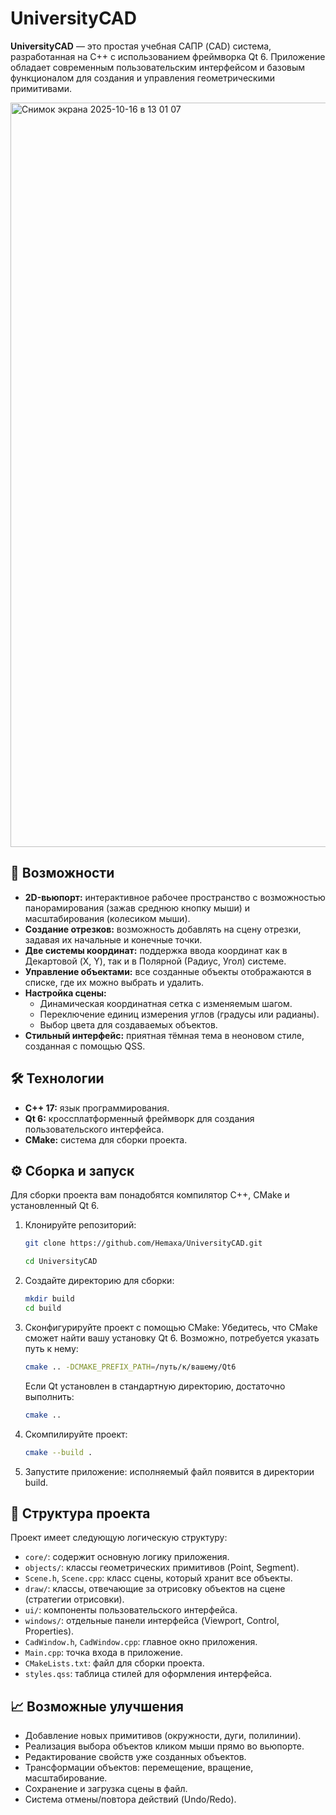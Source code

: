 # UniversityCAD

**UniversityCAD** — это простая учебная САПР (CAD) система, разработанная на C++ с использованием фреймворка Qt 6. Приложение обладает современным пользовательским интерфейсом и базовым функционалом для создания и управления геометрическими примитивами.

<img width="1840" height="1191" alt="Снимок экрана 2025-10-16 в 13 01 07" src="https://github.com/user-attachments/assets/3a639c3c-8090-4acf-a47b-c8c48b65b7e7" />

## 🚀 Возможности
- **2D-вьюпорт:** интерактивное рабочее пространство с возможностью панорамирования (зажав среднюю кнопку мыши) и масштабирования (колесиком мыши).
- **Создание отрезков:** возможность добавлять на сцену отрезки, задавая их начальные и конечные точки.
- **Две системы координат:** поддержка ввода координат как в Декартовой (X, Y), так и в Полярной (Радиус, Угол) системе.
- **Управление объектами:** все созданные объекты отображаются в списке, где их можно выбрать и удалить.
- **Настройка сцены:**
  - Динамическая координатная сетка с изменяемым шагом.
  - Переключение единиц измерения углов (градусы или радианы).
  - Выбор цвета для создаваемых объектов.
- **Стильный интерфейс:** приятная тёмная тема в неоновом стиле, созданная с помощью QSS.

## 🛠️ Технологии
- **C++ 17:** язык программирования.
- **Qt 6:** кроссплатформенный фреймворк для создания пользовательского интерфейса.
- **CMake:** система для сборки проекта.

## ⚙️ Сборка и запуск
Для сборки проекта вам понадобятся компилятор C++, CMake и установленный Qt 6.

1. Клонируйте репозиторий:
   ```sh
   git clone https://github.com/Hemaxa/UniversityCAD.git

   cd UniversityCAD
   ```
2. Создайте директорию для сборки:
   ```sh
   mkdir build
   cd build
   ```
3. Сконфигурируйте проект с помощью CMake:
   Убедитесь, что CMake сможет найти вашу установку Qt 6. Возможно, потребуется указать путь к нему:
   ```sh
   cmake .. -DCMAKE_PREFIX_PATH=/путь/к/вашему/Qt6
   ```
   Если Qt установлен в стандартную директорию, достаточно выполнить:
   ```sh
   cmake ..
   ```
4. Скомпилируйте проект:
   ```sh
   cmake --build .
   ```
5. Запустите приложение:
   исполняемый файл появится в директории build.

## 📂 Структура проекта
Проект имеет следующую логическую структуру:
- `core/`: содержит основную логику приложения.
- `objects/`: классы геометрических примитивов (Point, Segment).
- `Scene.h`, `Scene.cpp`: класс сцены, который хранит все объекты.
- `draw/`: классы, отвечающие за отрисовку объектов на сцене (стратегии отрисовки).
- `ui/`: компоненты пользовательского интерфейса.
- `windows/`: отдельные панели интерфейса (Viewport, Control, Properties).
- `CadWindow.h`, `CadWindow.cpp`: главное окно приложения.
- `Main.cpp`: точка входа в приложение.
- `CMakeLists.txt`: файл для сборки проекта.
- `styles.qss`: таблица стилей для оформления интерфейса.

## 📈 Возможные улучшения
- Добавление новых примитивов (окружности, дуги, полилинии).
- Реализация выбора объектов кликом мыши прямо во вьюпорте.
- Редактирование свойств уже созданных объектов.
- Трансформации объектов: перемещение, вращение, масштабирование.
- Сохранение и загрузка сцены в файл.
- Система отмены/повтора действий (Undo/Redo).
